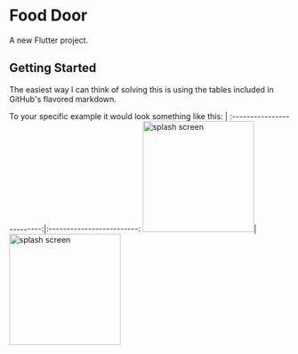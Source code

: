 # Food Door

A new Flutter project.

## Getting Started


The easiest way I can think of solving this is using the tables included in GitHub's flavored markdown.

To your specific example it would look something like this:
                           |
:-------------------------:|:-------------------------:
<img src='https://user-images.githubusercontent.com/65447144/134810615-13fd2d43-7910-46d7-a0e6-1ddb910a4f94.jpeg' width="200" alt='splash screen '>|<img src='https://user-images.githubusercontent.com/65447144/134810627-90b7e0bf-224f-4ae9-b882-3d7d0dbf966d.jpeg' width="200" alt='splash screen '>
